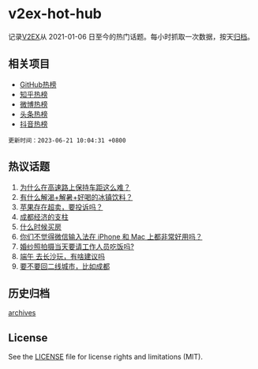 # v2ex-hot-hub

 记录[V2EX](https://www.v2ex.com/)从 2021-01-06 日至今的热门话题。每小时抓取一次数据，按天[归档](archives)。
 
 ## 相关项目

- [GitHub热榜](https://github.com/snaildev/github-hot-hub)
- [知乎热榜](https://github.com/snaildev/zhihu-hot-hub)
- [微博热榜](https://github.com/snaildev/weibo-hot-hub)
- [头条热榜](https://github.com/snaildev/toutiao-hot-hub)
- [抖音热榜](https://github.com/snaildev/douyin-hot-hub)


 `更新时间：2023-06-21 10:04:31 +0800`

## 热议话题

1. [为什么在高速路上保持车距这么难？](https://www.v2ex.com/t/950260)
1. [有什么解渴+解暑+好喝的冰镇饮料？](https://www.v2ex.com/t/950261)
1. [苹果存在超卖，要投诉吗？](https://www.v2ex.com/t/950232)
1. [成都经济的支柱](https://www.v2ex.com/t/950392)
1. [什么时候买房](https://www.v2ex.com/t/950332)
1. [你们不觉得微信输入法在 iPhone 和 Mac 上都非常好用吗？](https://www.v2ex.com/t/950337)
1. [婚纱照拍摄当天要请工作人员吃饭吗?](https://www.v2ex.com/t/950289)
1. [端午 去长沙玩，有啥建议吗](https://www.v2ex.com/t/950243)
1. [要不要回二线城市，比如成都](https://www.v2ex.com/t/950265)

## 历史归档

[archives](archives)

## License

See the [LICENSE](LICENSE) file for license rights and limitations (MIT).
